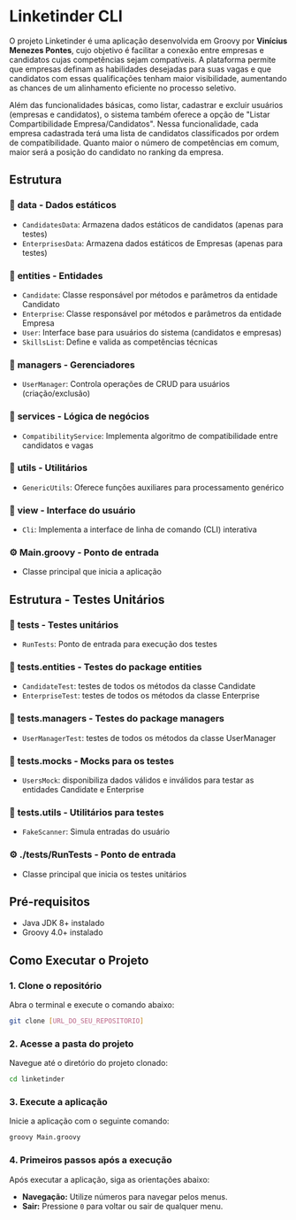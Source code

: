 # Linketinder CLI

O projeto Linketinder é uma aplicação desenvolvida em Groovy por **Vinícius Menezes Pontes**, cujo objetivo é facilitar a conexão entre empresas e candidatos cujas competências sejam compatíveis. A plataforma permite que empresas definam as habilidades desejadas para suas vagas e que candidatos com essas qualificações tenham maior visibilidade, aumentando as chances de um alinhamento eficiente no processo seletivo.

Além das funcionalidades básicas, como listar, cadastrar e excluir usuários (empresas e candidatos), o sistema também oferece a opção de "Listar Compartibilidade Empresa/Candidatos". Nessa funcionalidade, cada empresa cadastrada terá uma lista de candidatos classificados por ordem de compatibilidade. Quanto maior o número de competências em comum, maior será a posição do candidato no ranking da empresa.

## Estrutura
### 📂 **data** - Dados estáticos
- `CandidatesData`: Armazena dados estáticos de candidatos (apenas para testes)
- `EnterprisesData`: Armazena dados estáticos de Empresas (apenas para testes)

### 📂 **entities** - Entidades
- `Candidate`: Classe responsável por métodos e parâmetros da entidade Candidato
- `Enterprise`: Classe responsável por métodos e parâmetros da entidade Empresa
- `User`: Interface base para usuários do sistema (candidatos e empresas)
- `SkillsList`: Define e valida as competências técnicas

### 📂 **managers** - Gerenciadores
- `UserManager`: Controla operações de CRUD para usuários (criação/exclusão)

### 📂 **services** - Lógica de negócios
- `CompatibilityService`: Implementa algoritmo de compatibilidade entre candidatos e vagas

### 📂 **utils** - Utilitários
- `GenericUtils`: Oferece funções auxiliares para processamento genérico

### 📂 **view** - Interface do usuário
- `Cli`: Implementa a interface de linha de comando (CLI) interativa

### ⚙️ **Main.groovy** - Ponto de entrada
- Classe principal que inicia a aplicação

## Estrutura - Testes Unitários

### 📂 **tests** - Testes unitários
- `RunTests`: Ponto de entrada para execução dos testes

### 📂 **tests.entities** - Testes do package entities
- `CandidateTest`: testes de todos os métodos da classe Candidate
- `EnterpriseTest`: testes de todos os métodos da classe Enterprise

### 📂 **tests.managers** - Testes do package managers
- `UserManagerTest`: testes de todos os métodos da classe UserManager

### 📂 **tests.mocks** - Mocks para os testes
- `UsersMock`: disponibiliza dados válidos e inválidos para testar as entidades Candidate e Enterprise

### 📂 **tests.utils** - Utilitários para testes
- `FakeScanner`: Simula entradas do usuário

### ⚙️ **./tests/RunTests** - Ponto de entrada
- Classe principal que inicia os testes unitários


## Pré-requisitos
- Java JDK 8+ instalado
- Groovy 4.0+ instalado

## Como Executar o Projeto
### 1. Clone o repositório

Abra o terminal e execute o comando abaixo:

```bash
git clone [URL_DO_SEU_REPOSITORIO]
```

### 2. Acesse a pasta do projeto

Navegue até o diretório do projeto clonado:

```bash
cd linketinder
```

### 3. Execute a aplicação

Inicie a aplicação com o seguinte comando:

```bash
groovy Main.groovy
```

### 4. Primeiros passos após a execução

Após executar a aplicação, siga as orientações abaixo:

- **Navegação:** Utilize números para navegar pelos menus.
- **Sair:** Pressione `0` para voltar ou sair de qualquer menu.

